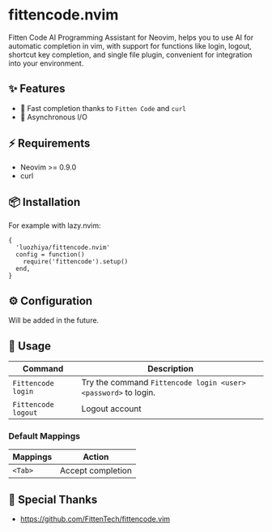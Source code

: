 # fittencode.nvim

Fitten Code AI Programming Assistant for Neovim, helps you to use AI for automatic completion in vim, with support for functions like login, logout, shortcut key completion, and single file plugin, convenient for integration into your environment.

## ✨ Features
- 🚀 Fast completion thanks to `Fitten Code` and `curl`
- 🐛 Asynchronous I/O

## ⚡️ Requirements
- Neovim >= 0.9.0
- curl

## 📦 Installation
For example with lazy.nvim:
```
{
  'luozhiya/fittencode.nvim'
  config = function()
    require('fittencode').setup()
  end,
}
```

## ⚙️ Configuration

Will be added in the future.

## 🚀 Usage

| Command             | Description                                                    |
|---------------------|----------------------------------------------------------------|
| `Fittencode login`  | Try the command `Fittencode login <user> <password>` to login. |
| `Fittencode logout` | Logout account                                                 |

### Default Mappings

| Mappings | Action            |
|----------|-------------------|
| `<Tab>`  | Accept completion |

## 🎉 Special Thanks
- https://github.com/FittenTech/fittencode.vim
